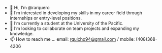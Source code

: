 - 👋 Hi, I’m @rarquero
- 👀 I’m interested in developing my skills in my career field through internships or entry-level positions.
- 🌱 I’m currently a student at the University of the Pacific.
- 💞️ I’m looking to collaborate on team projects and expanding my knowledge.
- 📫 How to reach me ... email: rquicho94@gmail.com / mobile: (408)368-4206

<!---
rarquero/rarquero is a ✨ special ✨ repository because its `README.md` (this file) appears on your GitHub profile.
You can click the Preview link to take a look at your changes.
--->
